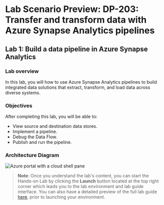 # Lab Scenario Preview: DP-203: Transfer and transform data with Azure Synapse Analytics pipelines


## Lab 1: Build a data pipeline in Azure Synapse Analytics

### Lab overview

In this lab, you will how to use Azure Synapse Analytics pipelines to build integrated data solutions that extract, transform, and load data across diverse systems.


### Objectives
  
After completing this lab, you will be able to:

- View source and destination data stores.
- Implement a pipeline.
- Debug the Data Flow.
- Publish and run the pipeline.

### Architecture Diagram

   ![Azure portal with a cloud shell pane](./media/lab10.png)

>**Note**: Once you understand the lab's content, you can start the Hands-on Lab by clicking the **Launch** button located at the top right corner which leads you to the lab environment and lab guide interface. You can also have a detailed preview of the full lab guide [here](https://experience.cloudlabs.ai/#/labguidepreview/ac64bc5f-5506-4b6d-82e9-b564e20ce6c3), prior to launching your environment.
